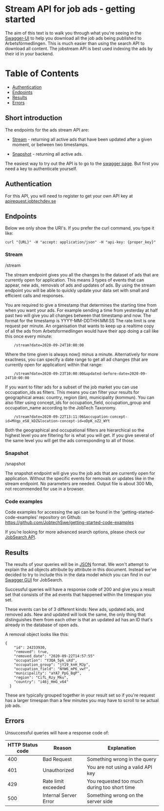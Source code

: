 # Stream API for job ads - getting started

The aim of this text is to walk you through what you're seeing in the [Swagger-UI](https://jobstream.api.jobtechdev.se) to help you download all the job ads being published to Arbetsförmedlingen. This is much easier than using the search API to download all content. The jobstream API is best used indexing the ads by their id in your backend.

# Table of Contents
* [Authentication](#Authentication)
* [Endpoints](#Endpoints)
* [Results](#Results)
* [Errors](#Errors)



## Short introduction

The endpoints for the ads stream API are:

* [Stream](#Stream) - returning all active ads that have been updated after a given moment, or between two timestamps.

* [Snapshot](#Snapshot) - returning all active ads.

The easiest way to try out the API is to go to the [swagger page](https://jobstream.api.jobtechdev.se/).
But first you need a key to authenticate yourself.

## Authentication
For this API, you will need to register to get your own API key at [apirequest.jobtechdev.se](https://apirequest.jobtechdev.se)

## Endpoints
Below we only show the URI's. If you prefer the curl command, you type it like:

	curl "{URL}" -H "accept: application/json" -H "api-key: {proper_key}"
	
### Stream 
/stream

The stream endpoint gives you all the changes to the dataset of ads that are currently open for application. This means 3 types of events that can appear, new ads, removals of ads and updates of ads. By using the stream endpoint you will be able to quickly update your data set with small and efficient calls and responses. 
	
You are required to give a timestamp that determines the starting time from when you want your ads. For example sending a time from yesterday at half past two will give you all changes between that timestamp and now. The format for the timestamp is YYYY-MM-DDTHH:MM:SS The rate limit is one request per minute. An organisation that wants to keep up a realtime copy of all the ads from Arbetsformedlingen would have their app doing a call like this once every minute: 

    	/stream?date=2020-09-24T10:00:00

Where the time given is always now() minus a minute.
Alternatively for more exactness, you can specify a date range to get all ad changes (that are currently open for application) within that range: 
    
    	/stream?date=2020-09-23T10:00:00&updated-before-date=2020-09-24T10:00:00
	
If you want to filter ads for a subset of the job market you can use occupation_ids as filters. This means you can filter your results for geographical areas: country, region (län), municipality (kommun). You can also filter using concept_ids for occupation_field, occupation_group and occupation_name according to the JobTech Taxonomy.

    	/stream?date=2020-09-22T13:11:06&occupation-concept-id=MVqp_eS8_kDZ&location-concept-id=oDpK_oZ2_WYt
	
Both the geographical and occupational filters are hierarchical so the highest level you are filtering for is what you will get. If you give several of the same level you will get the ads corresponding to all of those.


### Snapshot
/snapshot

The snapshot endpoint will give you the job ads that are currently open for application. Without the specific events for removals or updates like in the stream endpoint. No parameters are needed. Output file is about 300 Mb, not recommended for use in a browser.
	
### Code examples
Code examples for accessing the api can be found in the 'getting-started-code-examples' repository on Github: 
https://github.com/JobtechSwe/getting-started-code-examples


	
If you’re looking for more advanced search options, please check our [JobSearch API](https://jobtechdev.se/docs/apis/jobsearch/).

## Results
The results of your queries will be in [JSON](https://en.wikipedia.org/wiki/JSON) format. We won't attempt to explain the ad objects attribute by attribute in this document. Instead we've decided to try to include this in the data model which you can find in our [Swagger GUI](https://jobsearch.api.jobtechdev.se) for JobSearch.

Successful queries will have a response code of 200 and give you a result set that consists of the ad events that happened within the timespan you set. 

These events can be of 3 different kinds: New ads, updated ads, and removed ads. New and updated will look the same, the only thing that distinguishes them from each other is that an updated ad has an ID that's already in the database of open ads. 

A removal object looks like this:

	{
	    "id": 24233930,
	    "removed": true,
	    "removed_date": "2020-09-22T14:57:55"
	    "occupation": "Y3QA_5pk_uXd",
	    "occupation_group": "jY19_knH_MJp",
	    "occupation_field": "NYW6_mP6_vwf",
	    "municipality": "aYA7_PpG_BqP",
	    "region": "CifL_Rzy_Mku",
	    "country": "i46j_HmG_v64"
	  }

These are typically grouped together in your result set so if you're request has a larger timespan than a few minutes you may have to scroll to se actual job ads.

## Errors
Unsuccessful queries will have a response code of:

| HTTP Status code | Reason | Explanation |
| ------------- | ------------- | -------------|
| 400 | Bad Request | Something wrong in the query |
| 401 | Unauthorized | You are not using a valid API key |
| 429 | Rate limit exceeded | You requested too much during too short time |
| 500 | Internal Server Error | Something wrong on the server side |

